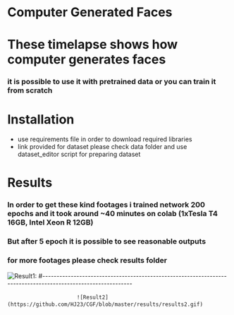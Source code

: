 # Computer Generated Faces
# These timelapse shows how computer generates faces 


### it is possible to use it with pretrained data or you can train it from scratch

# Installation
- use requirements file in order to download required libraries
- link provided for dataset please check data folder and use dataset_editor script for preparing dataset

# Results
### In order to get these kind footages i trained network 200 epochs and it took around ~40 minutes on colab (1xTesla T4 16GB, Intel Xeon R 12GB)
### But after 5 epoch it is possible to see reasonable outputs
### for more footages please check results folder


![Result1:](https://github.com/HJ23/CGF/blob/master/results/results.gif)
#-------------------------------------------------------------------------------------------------------------

                          ![Result2](https://github.com/HJ23/CGF/blob/master/results/results2.gif)

